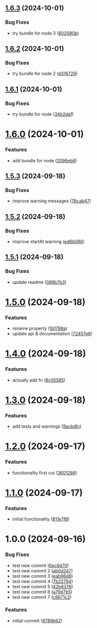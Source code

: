 ## [1.6.3](https://github.com/cabezonidas/react-splitter/compare/v1.6.2...v1.6.3) (2024-10-01)

### Bug Fixes

- try bundle for node 3 ([802080b](https://github.com/cabezonidas/react-splitter/commit/802080b99210936384084887c9b47a459f74aa3f))

## [1.6.2](https://github.com/cabezonidas/react-splitter/compare/v1.6.1...v1.6.2) (2024-10-01)

### Bug Fixes

- try bundle for node 2 ([d316729](https://github.com/cabezonidas/react-splitter/commit/d3167294f5d588237e86103d34314517aeaa7773))

## [1.6.1](https://github.com/cabezonidas/react-splitter/compare/v1.6.0...v1.6.1) (2024-10-01)

### Bug Fixes

- try bundle for node ([34b2da1](https://github.com/cabezonidas/react-splitter/commit/34b2da1c9a915ca37e184ee64f4280d81bdebce6))

# [1.6.0](https://github.com/cabezonidas/react-splitter/compare/v1.5.3...v1.6.0) (2024-10-01)

### Features

- add bundle for node ([2096eb6](https://github.com/cabezonidas/react-splitter/commit/2096eb6047520cfa3fbea0390d644c0c973cdd3e))

## [1.5.3](https://github.com/cabezonidas/react-splitter/compare/v1.5.2...v1.5.3) (2024-09-18)

### Bug Fixes

- improve warning messages ([78cab47](https://github.com/cabezonidas/react-splitter/commit/78cab47f7de34a3ecc6f30a37ca88878f3a25e70))

## [1.5.2](https://github.com/cabezonidas/react-splitter/compare/v1.5.1...v1.5.2) (2024-09-18)

### Bug Fixes

- improve startAt warning ([ed6b086](https://github.com/cabezonidas/react-splitter/commit/ed6b0868a2597b0802e64ecd8b2ce2858fb687fe))

## [1.5.1](https://github.com/cabezonidas/react-splitter/compare/v1.5.0...v1.5.1) (2024-09-18)

### Bug Fixes

- update readme ([088b7b3](https://github.com/cabezonidas/react-splitter/commit/088b7b310d6540ffbac519c9d496147e1cf0c312))

# [1.5.0](https://github.com/cabezonidas/react-splitter/compare/v1.4.0...v1.5.0) (2024-09-18)

### Features

- rename property ([1b1788a](https://github.com/cabezonidas/react-splitter/commit/1b1788a2ea0a6b95ac944489b6ee76d7d2e88774))
- update api & documentation ([72457e6](https://github.com/cabezonidas/react-splitter/commit/72457e6affd8441ea571440025522b06836a7d3d))

# [1.4.0](https://github.com/cabezonidas/react-splitter/compare/v1.3.0...v1.4.0) (2024-09-18)

### Features

- actually add fn ([8c05585](https://github.com/cabezonidas/react-splitter/commit/8c05585e4784c37ecb146bd3d0eb392e9d272b88))

# [1.3.0](https://github.com/cabezonidas/react-splitter/compare/v1.2.0...v1.3.0) (2024-09-18)

### Features

- add tests and warnings ([9acbdfc](https://github.com/cabezonidas/react-splitter/commit/9acbdfc15fd4384b1893b785e5ecdcb1f9e5b98c))

# [1.2.0](https://github.com/cabezonidas/react-splitter/compare/v1.1.0...v1.2.0) (2024-09-17)

### Features

- functionality first cut ([3601286](https://github.com/cabezonidas/react-splitter/commit/36012867e5e02024e96a09c7bc3d867f427cbf57))

# [1.1.0](https://github.com/cabezonidas/react-splitter/compare/v1.0.0...v1.1.0) (2024-09-17)

### Features

- initial functionality ([811e7f6](https://github.com/cabezonidas/react-splitter/commit/811e7f6ebe5f9aa5a7fdc1fc6b6a737178e3b20f))

# 1.0.0 (2024-09-16)

### Bug Fixes

- test new commit ([6ec6d70](https://github.com/cabezonidas/react-splitter/commit/6ec6d70cc412123836833524af8a7f33109f7c23))
- test new commit 2 ([ab0d247](https://github.com/cabezonidas/react-splitter/commit/ab0d247c521136e523e0b788d18f874bb3940736))
- test new commit 3 ([eab96d8](https://github.com/cabezonidas/react-splitter/commit/eab96d8a1281b8b821a0eab4b90a4f239cff1a47))
- test new commit 4 ([7b22794](https://github.com/cabezonidas/react-splitter/commit/7b227940dbffe90d60196524e735fa4c8b949c22))
- test new commit 5 ([42b8376](https://github.com/cabezonidas/react-splitter/commit/42b837687d9873c5fdfc857abb79cca1f31da3ff))
- test new commit 6 ([a79d7b5](https://github.com/cabezonidas/react-splitter/commit/a79d7b5caa7ecd5bebce1fbfbbc2f4a095e67d1d))
- test new commit 7 ([c8671c2](https://github.com/cabezonidas/react-splitter/commit/c8671c283ebfa3df4413d3562d6aba4cefdd2e60))

### Features

- initial commit ([8789b62](https://github.com/cabezonidas/react-splitter/commit/8789b6297fddf485509b4a5b6a6fa971f31b6132))
